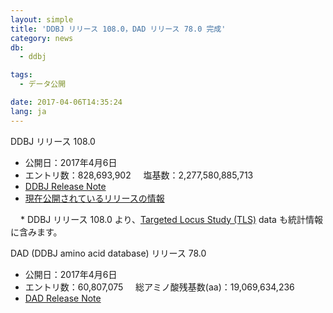 ```yaml
---
layout: simple
title: 'DDBJ リリース 108.0，DAD リリース 78.0 完成'
category: news
db:
  - ddbj

tags:
  - データ公開

date: 2017-04-06T14:35:24
lang: ja
---
```


<p><span class="bold">DDBJ リリース 108.0</span></p>

<ul>
    <li><span class="bold">公開日：</span>2017年4月6日</li>
    <li><span class="bold">エントリ数：</span>828,693,902     <span class="bold">塩基数：</span>2,277,580,885,713</li>
    <li><a href="ftp://ftp.ddbj.nig.ac.jp/ddbj_database/release_note_archive/ddbj/ddbjrel.108.txt">DDBJ Release Note</a></li>
    <li><a href="/latest-releases.html">現在公開されているリリースの情報</a></li>
</ul>

<p><span class="red bold" style="margin-left: 16px;">*</span> DDBJ リリース 108.0 より、<a href="ftp://ftp.ddbj.nig.ac.jp/ddbj_database/tls/">Targeted Locus Study (TLS)</a> data も統計情報に含みます。</p>

<p><span class="bold">DAD (DDBJ amino acid database) リリース 78.0</span></p>

<ul>
    <li><span class="bold">公開日：</span>2017年4月6日</li>
    <li><span class="bold">エントリ数：</span>60,807,075     <span class="bold">総アミノ酸残基数(aa)：</span>19,069,634,236</li>
    <li><a href="ftp://ftp.ddbj.nig.ac.jp/ddbj_database/release_note_archive/dad/dadrel.78.txt">DAD Release Note</a></li>
</ul>
